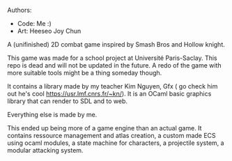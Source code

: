 Authors:
- Code: Me :)
- Art: Heeseo Joy Chun

A (unifinished) 2D combat game inspired by Smash Bros and Hollow knight.

This game was made for a school project at Université Paris-Saclay. This repo is dead and will not be updated in the future. A redo of the game with more suitable tools might be a thing someday though.

It contains a library made by my teacher Kim Nguyen, Gfx ( go check him out he's cool https://usr.lmf.cnrs.fr/~kn/). It is an OCaml basic graphics library that can render to SDL and to web.

Everything else is made by me.

This ended up being more of a game engine than an actual game. It contains ressource management and atlas creation, a custom made ECS using ocaml modules, a state machine for characters, a projectile system, a modular attacking system.
